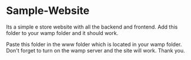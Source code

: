 # Sample-Website
Its a simple e store website with all the backend and frontend. Add this folder to your wamp folder and it should work.

Paste this folder in the www folder which is located in your wamp folder. Don't forget to turn on the wamp server and the site will work.
Thank you. 
